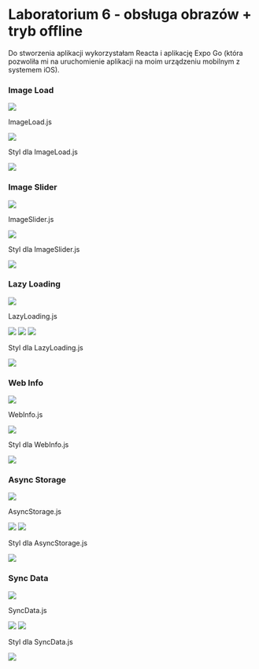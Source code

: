 # Laboratorium 6 - obsługa obrazów + tryb offline

Do stworzenia aplikacji wykorzystałam Reacta i aplikację Expo Go 
(która pozwoliła mi na uruchomienie aplikacji na moim urządzeniu mobilnym z systemem iOS).

### Image Load  

![](assets/imageloadgif.gif)

ImageLoad.js  

![](lab6/assets/imageloadjs.png)

Styl dla ImageLoad.js 

![](lab6/assets/imageloadstyle.png)  

### Image Slider  

![](lab6/assets/imageslidergif.gif) 

ImageSlider.js  

![](lab6/assets/imagesliderjs.png)   

Styl dla ImageSlider.js 

![](lab6/assets/imagesliderstyle.png)  

### Lazy Loading  

![](lab6/assets/lazyloadinggif.gif)

LazyLoading.js  

![](lab6/assets/lazyloadingjs.png) 
![](lab6/assets/lazyloadingjs1.png) 
![](lab6/assets/lazyloadingjs2.png) 

Styl dla LazyLoading.js 

![](lab6/assets/lazyloadingstyle.png)   

### Web Info  

![](lab6/assets/connectiontypegif.gif) 

WebInfo.js  

![](lab6/assets/webinfojs.png)  

Styl dla WebInfo.js  

![](lab6/assets/webinfostyle.png)  

### Async Storage  

![](lab6/assets/asyncstorage1.png)

AsyncStorage.js  

![](lab6/assets/asyncstorage.png)
![](lab6/assets/asyncstorage2.png)

Styl dla AsyncStorage.js  

![](lab6/assets/asyncstoragestyles.png) 

### Sync Data  

![](lab6/assets/syncdatagif.gif)

SyncData.js  

![](lab6/assets/syncdatajs.png)
![](lab6/assets/syncdatajs2.png)

Styl dla SyncData.js  

![](lab6/assets/syncdatastyles.png)

